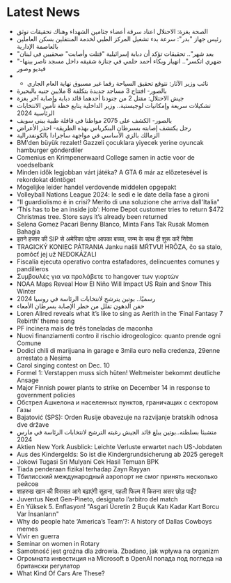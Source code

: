 # Latest News
-  الصحة بغزة: الاحتلال اعتاد سرقة أعضاء جثامين الشهداء وهناك تحقيقات توثق
-  رئيس جهاز "بدر": سرعة بدء تشغيل المركز الطبي لخدمة المنتقلين بسكن العاملين بالعاصمة الإدارية
-  "بعد شهر".. تحقيقات تؤكد أن دبابة إسرائيلية "قتلت وأصابت" صحفيين في لبنان
-  "ضهري اتكسر".. انهيار وبكاء أحمد حلمي في جنازة شقيقه داخل مسجد ناصر ببنها- فيديو وصور
-  - نائب وزير الآثار: نتوقع تحقيق السياحة رقما غير مسبوق نهاية العام الجاري
-  بالصور- افتتاح 3 مساجد جديدة بتكلفة 8 ملايين جنيه بالبحيرة
-  جيش الاحتلال: مقتل 2 من جنودنا أحدهما قائد دبابة وإصابة آخر بغزة
-  تشكيلات سريعة وإمكانيات لوجيستية.. وزير الداخلية يتابع خطة تأمين الانتخابات الرئاسية 2024
-  بالصور- الكشف على 2075 مواطنا في قافلة طبية ببني سويف
-  رجل يكتشف إصابته بسىرطان البنكرياس بهذه الطريقة- احذر الأعراض
-  الزمالك بالزي الأساسي في مواجهة ساجرادا بالكونفدرالية
-  BM'den büyük rezalet! Gazzeli çocuklara yiyecek yerine oyuncak hamburger gönderdiler
-  Comenius en Krimpenerwaard College samen in actie voor de voedselbank
-  Minden idők legjobban várt játéka? A GTA 6 már az előzetesével is rekordokat döntöget
-  Mogelijke leider handel verdovende middelen opgepakt
-  Volleyball Nations League 2024: le sedi e le date della fase a gironi
-  "Il guardiolismo è in crisi? Merito di una soluzione che arriva dall'Italia"
-  ‘This has to be an inside job’: Home Depot customer tries to return $472 Christmas tree. Store says it’s already been returned
-  Selena Gomez Pacari Benny Blanco, Minta Fans Tak Rusak Momen Bahagia
-  इतने हजार की SIP से अमेरिका पढ़ेगा आपका बच्चा, जन्म के साथ ही शुरू करें निवेश
-  TRAGICKÝ KONIEC PÁTRANIA Janku našli MŔTVU! HRÔZA, čo sa stalo, pomôcť jej už NEDOKÁZALI
-  Fiscalía ejecuta operativo contra estafadores, delincuentes comunes y pandilleros
-  Συμβουλές για να προλάβετε το hangover των γιορτών
-  NOAA Maps Reveal How El Niño Will Impact US Rain and Snow This Winter
-  رسميًا.. بوتين يترشح لانتخابات الرئاسة في روسيا 2024
-  حقن الدهون تقلل من خطر الإصابة بسرطان الأمعاء
-  Loren Allred reveals what it’s like to sing as Aerith in the ‘Final Fantasy 7 Rebirth’ theme song
-  PF incinera mais de três toneladas de maconha
-  Nuovi finanziamenti contro il rischio idrogeologico: quanto prende ogni Comune
-  Dodici chili di marijuana in garage e 3mila euro nella credenza, 29enne arrestato a Nesima
-  Carol singing contest on Dec. 10
-  Formel 1: Verstappen muss sich hüten! Weltmeister bekommt deutliche Ansage
-  Major Finnish power plants to strike on December 14 in response to government policies
-  Обстрел Ашкелона и населенных пунктов, граничащих с сектором Газы
-  Bajatović (SPS): Orden Rusije obavezuje na razvijanje bratskih odnosa dve države
-  متشبثا بسلطته..بوتين يبلغ قائد الجيش رغبته الترشح لانتخابات الرئاسة في مارس 2024
-  Aktien New York Ausblick: Leichte Verluste erwartet nach US-Jobdaten
-  Aus des Kindergelds: So ist die Kindergrundsicherung ab 2025 geregelt
-  Jokowi Tugasi Sri Mulyani Cek Hasil Temuan BPK
-  Tiada penderaan fizikal terhadap Zayn Rayyan
-  Тбилисский международный аэропорт не смог принять несколько рейсов
-  शाहरुख खान की विरासत आगे बढ़ाएंगी सुहाना, पहली फिल्म में कितना असर छोड़ पाईं?
-  Juventus Next Gen-Pineto, designato l’arbitro del match
-  En Yüksek 5. Enflasyon! "Asgari Ücretin 2 Buçuk Katı Kadar Kart Borcu Var İnsanların"
-  Why do people hate ‘America’s Team’?: A history of Dallas Cowboys memes
-  Vivir en guerra
-  Seminar on women in Rotary
-  Samotność jest groźna dla zdrowia. Zbadano, jak wpływa na organizm
-  Огромната инвестиция на Microsoft в OpenAI попада под погледа на британски регулатор
-  What Kind Of Cars Are These?
